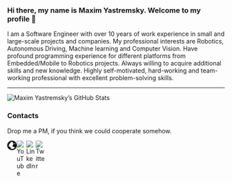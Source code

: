 ### Hi there, my name is Maxim Yastremsky. Welcome to my profile 👋

I am a Software Engineer with over 10 years of work experience in small and large-scale projects and companies. My professional interests are Robotics, Autonomous Driving, Machine learning and Computer Vision. Have profound programming experience for different platforms from Embedded/Mobile to Robotics projects. Always willing to acquire additional skills and new knowledge. Highly self-motivated, hard-working and team-working professional with excellent problem-solving skills.

--- 

<img alt="Maxim Yastremsky’s GitHub Stats" src="https://github-readme-stats.vercel.app/api?username=maxmagazin&show_icons=true&hide-border=true"/>

### Contacts

Drop me a PM, if you think we could cooperate somehow.

[<img align="left" alt="Email" width="22px" src="https://raw.githubusercontent.com/iconic/open-iconic/master/svg/globe.svg" />][mail]
[<img align="left" alt="YouTube" width="22px" src="https://cdn.jsdelivr.net/npm/simple-icons@v3/icons/youtube.svg" />][youtube]
[<img align="left" alt="LinkedIn" width="22px" src="https://cdn.jsdelivr.net/npm/simple-icons@v3/icons/linkedin.svg" />][linkedin]
[<img align="left" alt="Twitter" width="22px" src="https://cdn.jsdelivr.net/npm/simple-icons@v3/icons/twitter.svg" />][twitter]

[mail]: mailto:yastrems@gmail.com
[youtube]: https://www.youtube.com/channel/UCj2DGfdwoyE0CoKdv_kXXhg
[linkedin]: https://www.linkedin.com/in/myastremsky/
[twitter]: https://twitter.com/MaxMagazin


<!--
Here are some ideas to get you started:

- 🔭 I’m currently working on ...
- 🌱 I’m currently learning ...
- 👯 I’m looking to collaborate on ...
- 🤔 I’m looking for help with ...
- 💬 Ask me about ...
- 📫 How to reach me: ...
- 😄 Pronouns: ...
- ⚡ Fun fact: ...
-->
